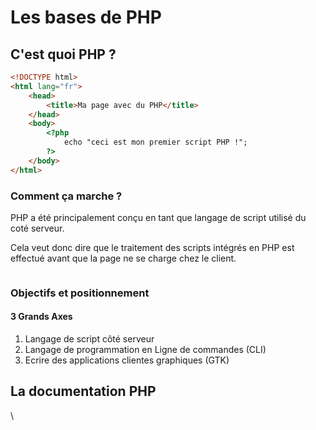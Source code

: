 # Les bases de PHP

## C'est quoi PHP ? <a href="#cest-quoi-php" id="cest-quoi-php"></a>

```html
<!DOCTYPE html>
<html lang="fr">
    <head>
        <title>Ma page avec du PHP</title>
    </head>
    <body>
        <?php
            echo "ceci est mon premier script PHP !";
        ?>
    </body>
</html>
```

### Comment ça marche ? <a href="#comment-ca-marche" id="comment-ca-marche"></a>

PHP a été principalement conçu en tant que langage de script utilisé du coté serveur.​

Cela veut donc dire que le traitement des scripts intégrés en PHP est effectué avant que la page ne se charge chez le client.​

<figure><img src="https://doc.tpdev.fr/~gitbook/image?url=https%3A%2F%2F3371530675-files.gitbook.io%2F%7E%2Ffiles%2Fv0%2Fb%2Fgitbook-x-prod.appspot.com%2Fo%2Fspaces%252F3EOGBDKYVP8bySgXKz0o%252Fuploads%252FB52OQJpBXW9jOHC9YyQv%252FCapture%2520d%25E2%2580%2599e%25CC%2581cran%25202024-03-26%2520a%25CC%2580%252022.23.41.png%3Falt%3Dmedia%26token%3Db21029f9-24ca-478b-9da9-eee545a53253&#x26;width=768&#x26;dpr=4&#x26;quality=100&#x26;sign=123cc2bf52b5876fe7819b964a7048f0d528544158d9c7d551abfb4a3fdb86e3" alt=""><figcaption></figcaption></figure>

### Objectifs et positionnement <a href="#objectifs-et-positionnement" id="objectifs-et-positionnement"></a>

#### **3 Grands Axes​**

1. Langage de script côté serveur​
2. Langage de programmation en Ligne de commandes (CLI)​
3. Ecrire des applications clientes graphiques (GTK)​

## La documentation PHP <a href="#la-documentation-php" id="la-documentation-php"></a>

\


<figure><img src="https://doc.tpdev.fr/~gitbook/image?url=https%3A%2F%2F3371530675-files.gitbook.io%2F%7E%2Ffiles%2Fv0%2Fb%2Fgitbook-x-prod.appspot.com%2Fo%2Fspaces%252F3EOGBDKYVP8bySgXKz0o%252Fuploads%252FeVz4TO34MAqhw4BTihUZ%252FCapture%2520d%25E2%2580%2599e%25CC%2581cran%25202024-03-26%2520a%25CC%2580%252022.25.47.png%3Falt%3Dmedia%26token%3Dde16d32b-9d10-46a7-af14-22cb8bac9c5a&#x26;width=768&#x26;dpr=4&#x26;quality=100&#x26;sign=d3cff404c5ebf71c32fbfce1d04fedbb14c675a14d86e74a535c88fc6a99415f" alt=""><figcaption></figcaption></figure>
